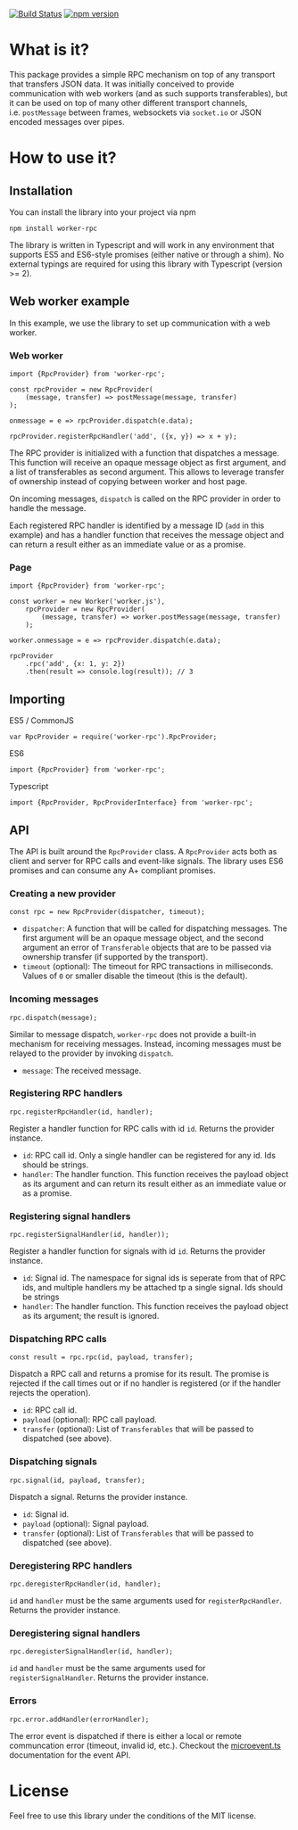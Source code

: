[![Build Status](https://travis-ci.org/DirtyHairy/worker-rpc.svg?branch=master)](https://travis-ci.org/DirtyHairy/worker-rpc) [![npm version](https://badge.fury.io/js/worker-rpc.svg)](https://badge.fury.io/js/worker-rpc)

What is it?
===========

This package provides a simple RPC mechanism on top of any transport that transfers JSON data. It was initially conceived to provide communication with web workers (and as such supports transferables), but it can be used on top of many other different transport channels, i.e. `postMessage` between frames, websockets via `socket.io` or JSON encoded messages over pipes.

How to use it?
==============

Installation
------------

You can install the library into your project via npm

    npm install worker-rpc

The library is written in Typescript and will work in any environment that supports ES5 and ES6-style promises (either native or through a shim). No external typings are required for using this library with Typescript (version &gt;= 2).

Web worker example
------------------

In this example, we use the library to set up communication with a web worker.

### Web worker

    import {RpcProvider} from 'worker-rpc';

    const rpcProvider = new RpcProvider(
        (message, transfer) => postMessage(message, transfer)
    );

    onmessage = e => rpcProvider.dispatch(e.data);

    rpcProvider.registerRpcHandler('add', ({x, y}) => x + y);

The RPC provider is initialized with a function that dispatches a message. This function will receive an opaque message object as first argument, and a list of transferables as second argument. This allows to leverage transfer of ownership instead of copying between worker and host page.

On incoming messages, `dispatch` is called on the RPC provider in order to handle the message.

Each registered RPC handler is identified by a message ID (`add` in this example) and has a handler function that receives the message object and can return a result either as an immediate value or as a promise.

### Page

    import {RpcProvider} from 'worker-rpc';

    const worker = new Worker('worker.js'),
        rpcProvider = new RpcProvider(
            (message, transfer) => worker.postMessage(message, transfer)
        );

    worker.onmessage = e => rpcProvider.dispatch(e.data);

    rpcProvider
        .rpc('add', {x: 1, y: 2})
        .then(result => console.log(result)); // 3

Importing
---------

ES5 / CommonJS

    var RpcProvider = require('worker-rpc').RpcProvider;

ES6

    import {RpcProvider} from 'worker-rpc';

Typescript

    import {RpcProvider, RpcProviderInterface} from 'worker-rpc';

API
---

The API is built around the `RpcProvider` class. A `RpcProvider` acts both as client and server for RPC calls and event-like signals. The library uses ES6 promises and can consume any A+ compliant promises.

### Creating a new provider

    const rpc = new RpcProvider(dispatcher, timeout);

-   `dispatcher`: A function that will be called for dispatching messages. The first argument will be an opaque message object, and the second argument an error of `Transferable` objects that are to be passed via ownership transfer (if supported by the transport).
-   `timeout` (optional): The timeout for RPC transactions in milliseconds. Values of `0` or smaller disable the timeout (this is the default).

### Incoming messages

    rpc.dispatch(message);

Similar to message dispatch, `worker-rpc` does not provide a built-in mechanism for receiving messages. Instead, incoming messages must be relayed to the provider by invoking `dispatch`.

-   `message`: The received message.

### Registering RPC handlers

    rpc.registerRpcHandler(id, handler);

Register a handler function for RPC calls with id `id`. Returns the provider instance.

-   `id`: RPC call id. Only a single handler can be registered for any id. Ids should be strings.
-   `handler`: The handler function. This function receives the payload object as its argument and can return its result either as an immediate value or as a promise.

### Registering signal handlers

    rpc.registerSignalHandler(id, handler));

Register a handler function for signals with id `id`. Returns the provider instance.

-   `id`: Signal id. The namespace for signal ids is seperate from that of RPC ids, and multiple handlers my be attached tp a single signal. Ids should be strings
-   `handler`: The handler function. This function receives the payload object as its argument; the result is ignored.

### Dispatching RPC calls

    const result = rpc.rpc(id, payload, transfer);

Dispatch a RPC call and returns a promise for its result. The promise is rejected if the call times out or if no handler is registered (or if the handler rejects the operation).

-   `id`: RPC call id.
-   `payload` (optional): RPC call payload.
-   `transfer` (optional): List of `Transferables` that will be passed to dispatched (see above).

### Dispatching signals

    rpc.signal(id, payload, transfer);

Dispatch a signal. Returns the provider instance.

-   `id`: Signal id.
-   `payload` (optional): Signal payload.
-   `transfer` (optional): List of `Transferables` that will be passed to dispatched (see above).

### Deregistering RPC handlers

    rpc.deregisterRpcHandler(id, handler);

`id` and `handler` must be the same arguments used for `registerRpcHandler`. Returns the provider instance.

### Deregistering signal handlers

    rpc.deregisterSignalHandler(id, handler);

`id` and `handler` must be the same arguments used for `registerSignalHandler`. Returns the provider instance.

### Errors

    rpc.error.addHandler(errorHandler);

The error event is dispatched if there is either a local or remote communcation error (timeout, invalid id, etc.). Checkout the [microevent.ts](https://github.com/DirtyHairy/microevent) documentation for the event API.

License
=======

Feel free to use this library under the conditions of the MIT license.
